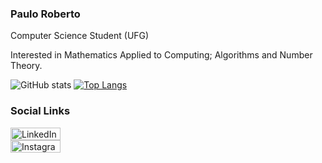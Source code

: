 ### Paulo Roberto

<p>Computer Science Student (UFG)</p>
<p>Interested in Mathematics Applied to Computing; Algorithms and Number Theory.</p>

![GitHub stats](https://github-readme-stats.vercel.app/api?username=p0roberto&theme=tokyonight&hide=stars&show_icons=true&count_private=true)
[![Top Langs](https://github-readme-stats.vercel.app/api/top-langs/?username=p0roberto&layout=compact&theme=tokyonight)](https://github.com/p0roberto/github-readme-stats)

### Social Links

<p style="margin: 0; padding: 0;">
  <a href="https://www.linkedin.com/in/paulo-roberto-de-almeida-4270111ab" target="_blank" style="text-decoration: none;">
    <img src="https://img.shields.io/badge/LinkedIn-0077B5?style=for-the-badge&logo=linkedin&logoColor=white" alt="LinkedIn" style="border: none; width: 80px; height: 20px;"/>
  </a><br>
  <a href="https://www.instagram.com/p0roberto/" target="_blank" style="text-decoration: none;">
    <img src="https://img.shields.io/badge/Instagram-E4405F?style=for-the-badge&logo=instagram&logoColor=white" alt="Instagram" style="border: none; width: 80px; height: 20px;"/>
  </a>
</p>

